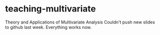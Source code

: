 # teaching-multivariate
Theory and Applications of Multivariate Analysis
Couldn't push new slides to github last week. Everything works now. 

